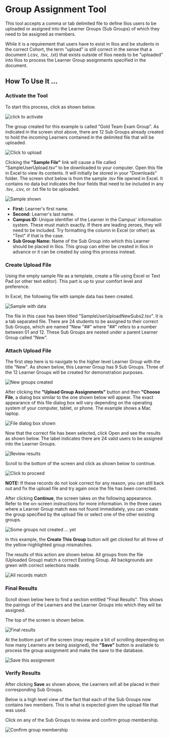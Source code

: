 # Group Assignment Tool

This tool accepts a comma or tab delimited file to define Ilios users to be uploaded or assigned into the Learner Groups \(Sub Groups\) of which they need to be assigned as members.

While it is a requirement that users have to exist in Ilios and be students in the correct Cohort, the term "upload" is still correct in the sense that a document (.csv, .tsv, .txt) that exists outside of Ilios needs to be "uploaded" into Ilios to process the Learner Group assignments specified in the document.

## How To Use It ...

### Activate the Tool

To start this process, click as shown below.

![click to activate](../images/learner_group_assignment_tool/click_to_activate_lg_cal.png)

The group created for this example is called "Gold Team Exam Group". As indicated in the screen shot above, there are 12 Sub Groups already created to hold the incoming Learners contained in the delimited file that will be uploaded.

![Click to upload](../images/learner_group_assignment_tool/click_to_upload.png)

Clicking the **"Sample File"** link will cause a file called "SampleUserUpload.tsv" to be downloaded to your computer. Open this file in Excel to view its contents. It will initially be stored in your "Downloads" folder. The screen shot below is from the sample .tsv file opened in Excel. It contains no data but indicates the four fields that need to be included in any .tsv, .csv, or .txt file to be uploaded.

![Sample shown](../images/learner_group_assignment_tool/sample_shown.png)

* **First:** Learner's first name.
* **Second:** Learner's last name.
* **Campus ID:** Unique identifier of the Learner in the Campus' information system. These must match exactly. If there are leading zeroes, they will need to be included. Try formatting the column in Excel \(or other\) as "Text" if that is the case.
* **Sub Group Name:** Name of the Sub Group into which this Learner should be placed in Ilios. This group can either be created in Ilios in advance or it can be created by using this process instead.

### Create Upload File

Using the empty sample file as a template, create a file using Excel or Text Pad \(or other text editor\). This part is up to your comfort level and preference.

In Excel, the following file with sample data has been created.

![Sample with data](../images/learner_group_assignment_tool/sample_with_data.png)

The file in this case has been titled "SampleUserUploadNewSubs2.tsv". It is a tab separated file. There are 24 students to be assigned to their correct Sub Groups, which are named "New "##" where "##" refers to a number between 01 and 12. These Sub Groups are nested under a parent Learner Group called "New".

### Attach Upload File

The first step here is to navigate to the higher level Learner Group with the title "New". As shown below, this Learner Group has 9 Sub Groups. Three of the 12 Learner Groups will be created for demonstration purposes.

![New groups created](../images/learner_group_assignment_tool/new_groups_created.png)

After clicking the **"Upload Group Assignments"** button and then **"Choose File**, a dialog box similar to the one shown below will appear. The exact appearance of this file dialog box will vary depending on the operating system of your computer, tablet, or phone. The example shows a Mac laptop.

![File dialog box shown](../images/learner_group_assignment_tool/file_dialog_box.png)

Now that the correct file has been selected, click Open and see the results as shown below. The label indicates there are 24 valid users to be assigned into the Learner Groups.

![Review results](../images/learner_group_assignment_tool/review_results.png)

Scroll to the bottom of the screen and click as shown below to continue.

![Click to proceed](../images/learner_group_assignment_tool/click_to_proceed.png)

**NOTE:** If these records do not look correct for any reason, you can still back out and fix the upload file and try again once the file has been corrected.

After clicking **Continue**, the screen takes on the following appearance. Refer to the on-screen instructions for more information. In the three cases where a Learner Group match was not found immediately, you can create the group specified by the upload file or select one of the other existing groups.

![Some groups not created ... yet](../images/learner_group_assignment_tool/missing_groups.png)

In this example, the **Create This Group** button will get clicked for all three of the yellow-highlighted group mismatches.

The results of this action are shown below. All groups from the file (Uploaded Group) match a correct Existing Group. All backgrounds are green with correct selections made.

![All records match](../images/learner_group_assignment_tool/all_records_match.png)

### Final Results

Scroll down below here to find a section entitled "Final Results". This shows the pairings of the Learners and the Learner Groups into which they will be assigned.

The top of the screen is shown below.

![Final results](../images/learner_group_assignment_tool/final_results.png)

At the bottom part of the screen (may require a bit of scrolling depending on how many Learners are being assigned), the **"Save"** button is available to process the group assignment and make the save to the database.

![Save this assignment](../images/learner_group_assignment_tool/save_assignment.png)

### Verify Results

After clicking **Save** as shown above, the Learners will all be placed in their corresponding Sub Groups.

Below is a high level view of the fact that each of the Sub Groups now contains two members. This is what is expected given the upload file that was used.

Click on any of the Sub Groups to review and confirm group membership.

![Confirm group membership](../images/learner_group_assignment_tool/confrim_group_membership.png)

